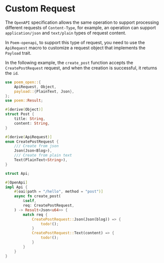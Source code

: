 # Custom Request

The `OpenAPI` specification allows the same operation to support processing different requests of `Content-Type`, 
for example, an operation can support `application/json` and `text/plain` types of request content.

In `Poem-openapi`, to support this type of request, you need to use the `ApiRequest` macro to customize a request object 
that implements the `Payload` trait.

In the following example, the `create_post` function accepts the `CreatePostRequest` request, and when the creation is 
successful, it returns the `id`.

```rust
use poem_open::{
    ApiRequest, Object,
    payload::{PlainText, Json},
};
use poem::Result;

#[derive(Object)]
struct Post {
    title: String,
    content: String,
}

#[derive(ApiRequest)]
enum CreatePostRequest {
    /// Create from json
    Json(Json<Blog>),
    /// Create from plain text
    Text(PlainText<String>),
}

struct Api;

#[OpenApi]
impl Api {
    #[oai(path = "/hello", method = "post")]
    async fn create_post(
        &self,
        req: CreatePostRequest,
    ) -> Result<Json<u64>> {
        match req {
            CreatePostRequest::Json(Json(blog)) => {
                todo!();
            }
            CreatePostRequest::Text(content) => {
                todo!();
            }
        }
    }
}
```
